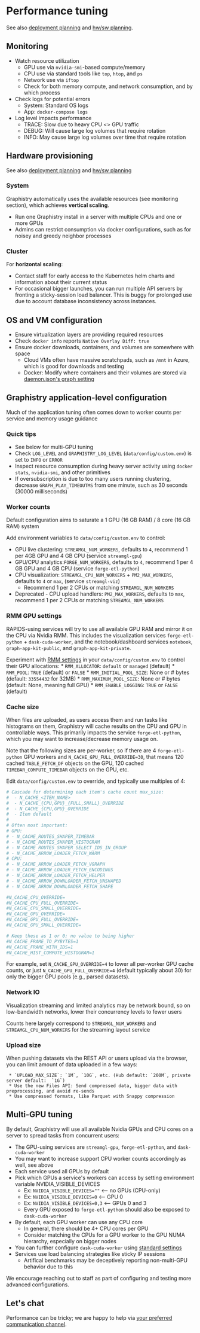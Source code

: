 # Performance tuning

See also [deployment planning](deployment-planning.md) and [hw/sw planning](hardware-software.md).

## Monitoring

* Watch resource utilization
  * GPU use via `nvidia-smi`-based compute/memory
  * CPU use via standard tools like `top`, `htop`, and `ps`
  * Network use via `iftop`
  * Check for both memory compute, and network consumption, and by which process 
* Check logs for potential errors
  * System: Standard OS logs
  * App: `docker-compose logs`
* Log level impacts performance
  * TRACE: Slow due to heavy CPU <> GPU traffic
  * DEBUG: Will cause large log volumes that require rotation
  * INFO: May cause large log volumes over time that require rotation

## Hardware provisioning

See also [deployment planning](deployment-planning.md) and [hw/sw planning](hardware-software.md)

### System

Graphistry automatically uses the available resources (see monitoring section), which achieves **vertical scaling**.

* Run one Graphistry install in a server with multiple CPUs and one or more GPUs
* Admins can restrict consumption via docker configurations, such as for noisey and greedy neighbor processes

### Cluster 

For **horizontal scaling**:

* Contact staff for early access to the Kubernetes helm charts and information about their current status
* For occasional bigger launches, you can run multiple API servers by fronting a sticky-session load balancer. This is buggy for prolonged use due to account database inconsistency across instances.

## OS and VM configuration

* Ensure virtualization layers are providing required resources
* Check `docker info` reports `Native Overlay Diff: true`
* Ensure docker downloads, containers, and volumes are somewhere with space
  * Cloud VMs often have massive scratchpads, such as `/mnt` in Azure, which is good for downloads and testing
  * Docker: Modify where containers and their volumes are stored via [daemon.json's graph setting](https://stackoverflow.com/questions/24309526/how-to-change-the-docker-image-installation-directory/34731550#34731550)



## Graphistry application-level configuration

Much of the application tuning often comes down to worker counts per service and memory usage guidance

### Quick tips
* See below for multi-GPU tuning
* Check `LOG_LEVEL` and `GRAPHISTRY_LOG_LEVEL` (`data/config/custom.env`) is set to `INFO` or `ERROR`
* Inspect resource consumption during heavy server activity using `docker stats`, `nvidia-smi`, and other primitives 
* If oversubscription is due to too many users running clustering, decrease `GRAPH_PLAY_TIMEOUTMS` from one minute, such as 30 seconds (30000 milliseconds)

### Worker counts

Default configuration aims to saturate a 1 GPU (16 GB RAM) / 8 core (16 GB RAM) system

Add environment variables to `data/config/custom.env` to control:
  * GPU live clustering: `STREAMGL_NUM_WORKERS`, defaults to `4`, recommend 1 per 4GB GPU and 4 GB CPU (service `streamgl-gpu`)
  * GPU/CPU analytics:`FORGE_NUM_WORKERS`, defaults to `4`, recommend 1 per 4 GB GPU and 4 GB CPU (service `forge-etl-python`)
  * CPU visualization: `STREAMGL_CPU_NUM_WORKERS` + `PM2_MAX_WORKERS`, defaults to `4` or `max`, (service `streamgl-viz`)
    * Recommend 1 per 2 CPUs or matching `STREAMGL_NUM_WORKERS`
  * Deprecated - CPU upload handlers: `PM2_MAX_WORKERS`, defaults to `max`, recommend 1 per 2 CPUs or matching `STREAMGL_NUM_WORKERS`

### RMM GPU settings

RAPIDS-using services will try to use all available GPU RAM and mirror it on the CPU via Nvidia RMM. This includes the visualization services `forge-etl-python` + `dask-cuda-worker`, and the notebook/dashboard services `notebook`, `graph-app-kit-public`, and `graph-app-kit-private`. 

Experiment with [RMM settings](https://github.com/rapidsai/rmm) in your `data/config/custom.env` to control their GPU allocations:
      * `RMM_ALLOCATOR`: `default` or `managed` (default)
      * `RMM_POOL`: `TRUE` (default) or `FALSE`
      * `RMM_INITIAL_POOL_SIZE`: None or # bytes (default: `33554432` for 32MB)
      * `RMM_MAXIMUM_POOL_SIZE`: None or # bytes (default: None, meaning full GPU)
      * `RMM_ENABLE_LOGGING`: `TRUE` or `FALSE` (default)

### Cache size

When files are uploaded, as users access them and run tasks like histograms on them, Graphistry will cache results on the CPU and GPU in controllable ways. This primarily impacts the service `forge-etl-python`, which you may want to increase/decrease memory usage on.

Note that the following sizes are per-worker, so if there are 4 `forge-etl-python` GPU workers and `N_CACHE_GPU_FULL_OVERRIDE=30`, that means 120 cached `TABLE_FETCH_DF` objects on the GPU, 120 cached `TIMEBAR_COMPUTE_TIMEBAR` objects on the GPU, etc.

Edit `data/config/custom.env` to override, and typically use multiples of 4:

```bash
# Cascade for determining each item's cache count max_size:
#  - N_CACHE_<ITEM_NAME>
#  - N_CACHE_{CPU,GPU}_{FULL,SMALL}_OVERRIDE
#  - N_CACHE_{CPU,GPU}_OVERRIDE
#  - Item default
#
# Often most important:
# GPU:
# - N_CACHE_ROUTES_SHAPER_TIMEBAR
# - N_CACHE_ROUTES_SHAPER_HISTOGRAM
# - N_CACHE_ROUTES_SHAPER_SELECT_IDS_IN_GROUP
# - N_CACHE_ARROW_LOADER_FETCH_WARM
# CPU:
# - N_CACHE_ARROW_LOADER_FETCH_VGRAPH
# - N_CACHE_ARROW_LOADER_FETCH_ENCODINGS
# - N_CACHE_ARROW_LOADER_FETCH_HELPER
# - N_CACHE_ARROW_DOWNLOADER_FETCH_UNSHAPED
# - N_CACHE_ARROW_DOWNLOADER_FETCH_SHAPE

#N_CACHE_CPU_OVERRIDE=
#N_CACHE_CPU_FULL_OVERRIDE=
#N_CACHE_CPU_SMALL_OVERRIDE=
#N_CACHE_GPU_OVERRIDE=
#N_CACHE_GPU_FULL_OVERRIDE=
#N_CACHE_GPU_SMALL_OVERRIDE=

# Keep these as 1 or 0; no value to being higher
#N_CACHE_FRAME_TO_PYBYTES=1
#N_CACHE_FRAME_WITH_IDS=1
#N_CACHE_HIST_COMPUTE_HISTOGRAM=1
```

For example, set `N_CACHE_GPU_OVERRIDE=4` to lower all per-worker GPU cache counts, or just `N_CACHE_GPU_FULL_OVERRIDE=4` (default typically about 30) for only the bigger GPU pools (e.g., parsed datasets).

### Network IO

Visualization streaming and limited analytics may be network bound, so on low-bandwidth networks, lower their concurrency levels to fewer users

Counts here largely correspond to `STREAMGL_NUM_WORKERS` and `STREAMGL_CPU_NUM_WORKERS` for the streaming layout service

### Upload size

When pushing datasets via the REST API or users upload via the browser, you can limit amount of data uploaded in a few ways:

     * `UPLOAD_MAX_SIZE`: `1M`, `10G`, etc. (Hub default: `200M`, private server default:  `1G`)
     * Use the new Files API: Send compressed data, bigger data with preprocessing, and avoid re-sends
     * Use compressed formats, like Parquet with Snappy compression


## Multi-GPU tuning

By default, Graphistry will use all available Nvidia GPUs and CPU cores on a server to spread tasks from concurrent users:

* The GPU-using services are `streamgl-gpu`, `forge-etl-python`, and `dask-cuda-worker`
* You may want to increase support CPU worker counts accordingly as well, see above
* Each service used all GPUs by default
* Pick which GPUs a service's workers can access by setting environment variable NVIDIA_VISIBLE_DEVICES
  * Ex: `NVIDIA_VISIBLE_DEVICES=""` <-- no GPUs (CPU-only)
  * Ex: `NVIDIA_VISIBLE_DEVICES=0` <-- GPU 0
  * Ex: `NVIDIA_VISIBLE_DEVICES=0,3` <-- GPUs 0 and 3
  * Every GPU exposed to `forge-etl-python` should also be exposed to `dask-cuda-worker`
* By default, each GPU worker can use any CPU core
  * In general, there should be 4+ CPU cores per GPU
  * Consider matching the CPUs for a GPU worker to the GPU NUMA hierarchy, especially on bigger nodes
* You can further configure `dask-cuda-worker` using [standard settings](https://dask-cuda.readthedocs.io/en/stable/worker.html)
* Services use load balancing strategies like sticky IP sessions
  * Artifical benchmarks may be deceptively reporting non-multi-GPU behavior due to this

We encourage reaching out to staff as part of configuring and testing more advanced configurations.

## Let's chat

Performance can be tricky; we are happy to help via [your preferred communication channel](https://www.graphistry.com/support).
